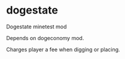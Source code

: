 # dogestate
Dogestate minetest mod

Depends on dogeconomy mod.

Charges player a fee when digging or placing.
